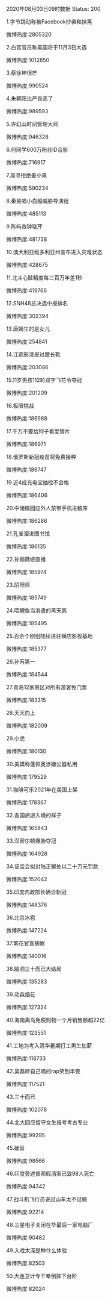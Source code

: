 2020年08月03日09时数据
Status: 200

1.字节跳动称被Facebook抄袭和抹黑

微博热度:2805320

2.白宫官员称美国将于11月3日大选

微博热度:1012850

3.蔡徐坤很芒

微博热度:990524

4.朱朝阳比严良高了

微博热度:989593

5.许幻山时间管理大师

微博热度:946328

6.何同学600万粉丝ID合影

微博热度:716917

7.周寻拒绝姜小果

微博热度:590234

8.秦昊唱小白船威胁导演组

微博热度:485113

9.陈屿救钟晓芹

微博热度:481738

10.澳大利亚维多利亚州宣布进入灾难状态

微博热度:428675

11.北斗心脏精度每三百万年差1秒

微博热度:419766

12.SNH48总决选中报排名

微博热度:302394

13.唐嫣生的是女儿

微博热度:254841

14.江疏影漆皮过膝长靴

微博热度:203086

15.11岁男孩112轮双字飞花令夺冠

微博热度:201209

16.极限挑战

微博热度:186988

17.千万不要给狗子看爱情片

微博热度:186971

18.俄罗斯新冠疫苗将免费接种

微博热度:186747

19.近4成充电宝抽检不合格

微博热度:186406

20.中储粮回应外人禁带手机进粮库

微博热度:186286

21.孔雀溜进图书馆

微博热度:186135

22.孙俪薇娅直播

微博热度:185974

23.阴阳师

微博热度:185749

24.喂鲤鱼当消遣的黑天鹅

微博热度:185495

25.百余个剧组陆续进驻横店影视基地

微博热度:185377

26.孙芮第一

微博热度:184544

27.青岛12家景区对所有游客免门票

微博热度:183315

28.天天向上

微博热度:182009

29.小虎

微博热度:180130

30.美媒称蓬佩奥涉嫌公器私用

微博热度:179529

31.咖啡可乐2021年在美国上架

微博热度:178367

32.各国旅游入境的样子

微博热度:165843

33.汉密尔顿爆胎夺冠

微博热度:164928

34.证监会拟对陆正耀处以二十万元罚款

微博热度:152042

35.印度内政部长确诊新冠

微博热度:148376

36.北京冰雹

微博热度:147224

37.繁花官宣胡歌

微博热度:140016

38.脑洞三十而已大结局

微博热度:135283

39.动森烟花

微博热度:127324

40.海南离岛免税购物一个月销售额超22亿

微博热度:123551

41.工地为考入清华暑期打工男生加薪

微博热度:118733

42.吴磊听自己唱的rap笑到半夜

微博热度:117521

43.三十而已

微博热度:102078

44.北大回应留守女生报考考古专业

微博热度:99295

45.破音

微博热度:98566

46.印度旁遮普邦假酒案已致98人死亡

微博热度:94342

47.战斗机飞行员说过山车太不过瘾

微博热度:92214

48.三星电子关闭在华最后一家电脑厂

微博热度:90482

49.入戏太深是种什么体验

微博热度:82503

50.大连卫计专干晕倒摔下台阶

微博热度:82024

